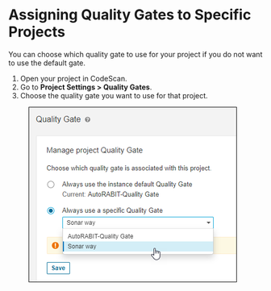 # Assigning Quality Gates to Specific Projects

You can choose which quality gate to use for your project if you do not want to use the default gate.

1. Open your project in CodeScan.
2. Go to **Project Settings > Quality Gates**.
3. Choose the quality gate you want to use for that project.

<figure><img src="../../../.gitbook/assets/image (67) (1) (1) (1) (1) (1) (1) (1) (1).png" alt=""><figcaption></figcaption></figure>
